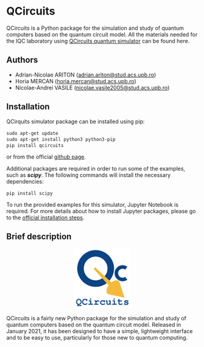 # QCircuits

QCircuits is a Python package for the simulation and study of quantum computers based on the quantum circuit model. All the materials needed for the IQC laboratory using [QCircuits quantum simulator](http://www.awebb.info/qcircuits/index.html#) can be found here.

## Authors

* Adrian-Nicolae ARITON (adrian.ariton@stud.acs.upb.ro)
* Horia MERCAN (horia.mercan@stud.acs.upb.ro)
* Nicolae-Andrei VASILE (nicolae.vasile2005@stud.acs.upb.ro)

## Installation

QCirquits simulator package can be installed using pip:

```
sudo apt-get update
sudo apt-get install python3 python3-pip
pip install qcircuits
```

or from the official [github page](github.com/grey-area/qcircuits).

Additional packages are required in order to run some of the examples, such as ***scipy***. The following commands will install the necessary dependencies:

```
pip install scipy
```

To run the  provided examples for this simulator, Jupyter Notebook is required. For more details about how to install Jupyter packages, please go to the [official installation steps](https://jupyter.org/install).

## Brief description

<p align="center">
	<img width="150" hieght="150" src="/assets/images/QCircuits.png">
</p>

QCircuits is a fairly new Python package for the simulation and study of quantum computers based on the quantum circuit model. Released in January 2021, it has been designed to have a simple, lightweight interface and to be easy to use, particularly for those new to quantum computing. 

